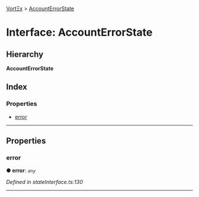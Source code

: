 [VortΞx](../README.md) > [AccountErrorState](../interfaces/accounterrorstate.md)

# Interface: AccountErrorState

## Hierarchy

**AccountErrorState**

## Index

### Properties

* [error](accounterrorstate.md#error)

---

## Properties

<a id="error"></a>

###  error

**● error**: *`any`*

*Defined in stateInterface.ts:130*

___

